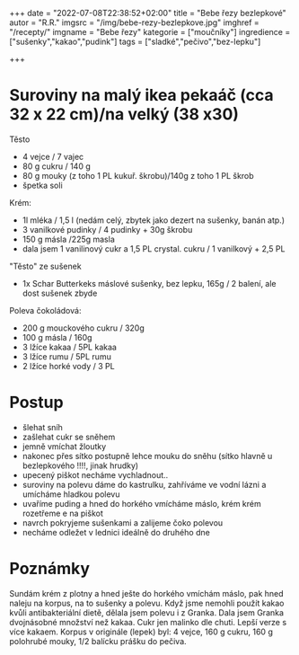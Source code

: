 
+++
date = "2022-07-08T22:38:52+02:00"
title = "Bebe řezy bezlepkové"
autor = "R.R."
imgsrc = "/img/bebe-rezy-bezlepkove.jpg"
imghref = "/recepty/"
imgname = "Bebe řezy"
kategorie = ["moučníky"]
ingredience = ["sušenky","kakao","pudink"]
tags = ["sladké","pečivo","bez-lepku"]

+++

# Suroviny na malý ikea pekaáč (cca 32 x 22 cm)/na velký (38 x30)
Těsto 
- 4 vejce / 7 vajec
- 80 g cukru / 140 g
- 80 g mouky (z toho 1 PL kukuř. škrobu)/140g z toho 1 PL škrob
- špetka soli

Krém:
- 1l mléka / 1,5 l (nedám celý, zbytek jako dezert na sušenky, banán atp.)
- 3 vanilkové pudinky / 4 pudinky + 30g škrobu
- 150 g másla /225g masla
- dala jsem 1 vanilinový cukr a 1,5 PL crystal. cukru / 1 vanilkový + 2,5 PL

"Těsto" ze sušenek
- 1x Schar Butterkeks máslové sušenky, bez lepku, 165g / 2 balení, ale dost sušenek zbyde

Poleva čokoládová:
- 200 g mouckového cukru / 320g
- 100 g másla / 160g
- 3 lžíce kakaa / 5PL kakaa 
- 3 lžíce rumu / 5PL rumu
- 2 lžíce horké vody / 3 PL


# Postup
- šlehat sníh 
- zašlehat cukr se sněhem
- jemně vmíchat žloutky
- nakonec přes sítko postupně lehce mouku do sněhu
(sítko hlavně u bezlepkového !!!!, jinak hrudky)
- upecený piškot necháme vychladnout..
- suroviny na polevu dáme do kastrulku, zahříváme ve vodní lázni a umícháme hladkou polevu
- uvaříme puding a hned do horkého vmícháme máslo, krém  krém rozetřeme e na piškot
- navrch pokryjeme sušenkami a zalijeme čoko polevou
- necháme odležet v  lednici ideálně do druhého dne

# Poznámky
Sundám krém z plotny a hned ješte do horkého vmíchám máslo, pak hned naleju na korpus, na to sušenky a polevu. 
Když jsme nemohli použít kakao kvůli antibakteriální dietě, dělala jsem polevu i z Granka. Dala jsem Granka dvojnásobné množství než kakaa. Cukr jen malinko dle chuti. Lepší verze s více kakaem.
Korpus v originále (lepek) byl: 4 vejce, 160 g cukru, 160 g polohrubé mouky, 1/2 balícku prášku do pečiva.
